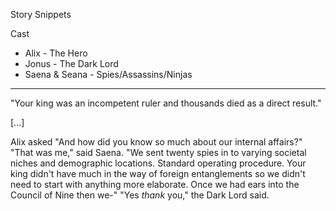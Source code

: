 Story Snippets

Cast

* Alix - The Hero
* Jonus - The Dark Lord
* Saena & Seana - Spies/Assassins/Ninjas

----------

"Your king was an incompetent ruler and thousands died as a direct result."

[...]

Alix asked "And how did you know so much about our internal affairs?"
"That was me," said Saena. "We sent twenty spies in to varying societal niches and demographic locations. Standard operating procedure. Your king didn't have much in the way of foreign entanglements so we didn't need to start with anything more elaborate. Once we had ears into the Council of Nine then we-"
"Yes *thank* you," the Dark Lord said.
